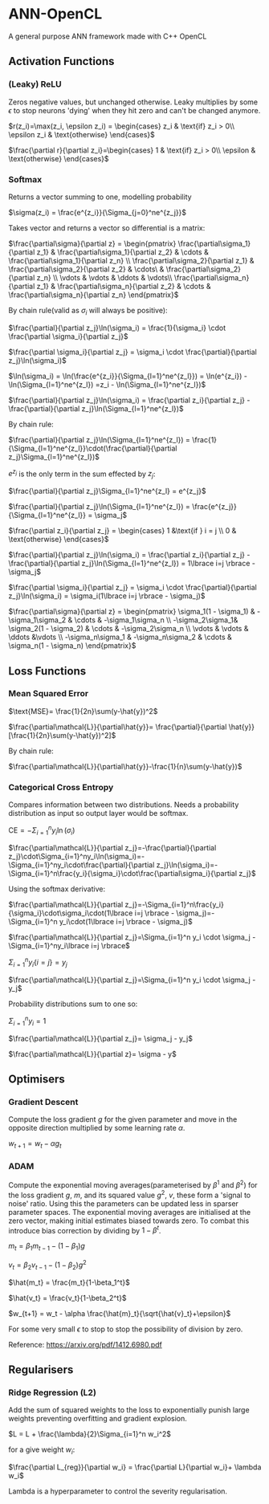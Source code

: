 # ANN-OpenCL
A general purpose ANN framework made with C++ OpenCL

## Activation Functions

### (Leaky) ReLU

Zeros negative values, but unchanged otherwise. Leaky multiplies by some $\epsilon$ to stop neurons 'dying' when they hit zero and can't be changed anymore.

$r(z_i)=\max(z_i, \epsilon z_i) = \begin{cases}
    z_i & \text{if} z_i > 0\\ \epsilon z_i & \text{otherwise}
\end{cases}$

$\frac{\partial r}{\partial z_i}=\begin{cases}
    1 & \text{if} z_i > 0\\ \epsilon & \text{otherwise}
\end{cases}$

### Softmax 
Returns a vector summing to one, modelling probability

$\sigma(z_i) = \frac{e^{z_i}}{\Sigma_{j=0}^ne^{z_j}}$

Takes vector and returns a vector so differential is a matrix:

$\frac{\partial\sigma}{\partial z} = 
\begin{pmatrix} \frac{\partial\sigma_1}{\partial z_1} & \frac{\partial\sigma_1}{\partial z_2} & \cdots & \frac{\partial\sigma_1}{\partial z_n} \\
\frac{\partial\sigma_2}{\partial z_1} & \frac{\partial\sigma_2}{\partial z_2} & \cdots\ & \frac{\partial\sigma_2}{\partial z_n} \\
\vdots & \vdots & \ddots & \vdots\\ 
\frac{\partial\sigma_n}{\partial z_1} & \frac{\partial\sigma_n}{\partial z_2} & \cdots & \frac{\partial\sigma_n}{\partial z_n}
\end{pmatrix}$ 

By chain rule(valid as $\sigma_i$ will always be positive):

$\frac{\partial}{\partial z_j}\ln(\sigma_i) = \frac{1}{\sigma_i} \cdot \frac{\partial \sigma_i}{\partial z_j}$

$\frac{\partial \sigma_i}{\partial z_j} = \sigma_i \cdot \frac{\partial}{\partial z_j}\ln(\sigma_i)$ 

$\ln(\sigma_i) = \ln(\frac{e^{z_i}}{\Sigma_{l=1}^ne^{z_l}}) = \ln(e^{z_i}) - \ln(\Sigma_{l=1}^ne^{z_l}) =z_i - \ln(\Sigma_{l=1}^ne^{z_l})$

$\frac{\partial}{\partial z_j}\ln(\sigma_i) = \frac{\partial z_i}{\partial z_j} - \frac{\partial}{\partial z_j}\ln(\Sigma_{l=1}^ne^{z_l})$
 
By chain rule:

$\frac{\partial}{\partial z_j}\ln(\Sigma_{l=1}^ne^{z_l}) = \frac{1}{\Sigma_{l=1}^ne^{z_l}}\cdot(\frac{\partial}{\partial z_j}\Sigma_{l=1}^ne^{z_l})$

$e^{z_j}$ is the only term in the sum effected by $z_j$:

$\frac{\partial}{\partial z_j}\Sigma_{l=1}^ne^{z_l} = e^{z_j}$

$\frac{\partial}{\partial z_j}\ln(\Sigma_{l=1}^ne^{z_l}) = \frac{e^{z_j}}{\Sigma_{l=1}^ne^{z_l}} = \sigma_j$

$\frac{\partial z_i}{\partial z_j} = \begin{cases} 1 &\text{if } i = j \\ 0 & \text{otherwise} \end{cases}$

$\frac{\partial}{\partial z_j}\ln(\sigma_i) = \frac{\partial z_i}{\partial z_j} - \frac{\partial}{\partial z_j}\ln(\Sigma_{l=1}^ne^{z_l}) = 1\lbrace i=j \rbrace - \sigma_j$


$\frac{\partial \sigma_i}{\partial z_j} = \sigma_i \cdot \frac{\partial}{\partial z_j}\ln(\sigma_i) = \sigma_i(1\lbrace i=j \rbrace - \sigma_j)$ 


$\frac{\partial\sigma}{\partial z} = 
\begin{pmatrix} \sigma_1(1 - \sigma_1) & -\sigma_1\sigma_2 & \cdots & -\sigma_1\sigma_n \\  -\sigma_2\sigma_1& \sigma_2(1 - \sigma_2) & \cdots & -\sigma_2\sigma_n \\ \vdots & \vdots & \ddots &\vdots \\
-\sigma_n\sigma_1 & -\sigma_n\sigma_2 & \cdots & \sigma_n(1 - \sigma_n) \end{pmatrix}$

## Loss Functions

### Mean Squared Error

$\text{MSE}= \frac{1}{2n}\sum(y-\hat{y})^2$

$\frac{\partial\mathcal{L}}{\partial\hat{y}}= \frac{\partial}{\partial \hat{y}} [\frac{1}{2n}\sum(y-\hat{y})^2]$

By chain rule:

$\frac{\partial\mathcal{L}}{\partial\hat{y}}-\frac{1}{n}\sum(y-\hat{y})$

### Categorical Cross Entropy

Compares information between two distributions. Needs a probability distribution as input so output layer would be softmax.

$\text{CE}= -\Sigma_{i=1}^ny_i\ln(\sigma_i)$

$\frac{\partial\mathcal{L}}{\partial z_j}=-\frac{\partial}{\partial z_j}\cdot\Sigma_{i=1}^ny_i\ln(\sigma_i)=-\Sigma_{i=1}^ny_i\cdot\frac{\partial}{\partial z_j}\ln(\sigma_i)=-\Sigma_{i=1}^n\frac{y_i}{\sigma_i}\cdot\frac{\partial\sigma_i}{\partial z_j}$

Using the softmax derivative:

$\frac{\partial\mathcal{L}}{\partial z_j}=-\Sigma_{i=1}^n\frac{y_i}{\sigma_i}\cdot\sigma_i\cdot(1\lbrace i=j \rbrace - \sigma_j)=-\Sigma_{i=1}^n y_i\cdot(1\lbrace i=j \rbrace - \sigma_j)$

$\frac{\partial\mathcal{L}}{\partial z_j}=\Sigma_{i=1}^n y_i \cdot \sigma_j - \Sigma_{i=1}^ny_i\lbrace i=j \rbrace$

$\Sigma_{i=1}^ny_i\lbrace i=j \rbrace = y_j$

$\frac{\partial\mathcal{L}}{\partial z_j}=\Sigma_{i=1}^n y_i \cdot \sigma_j - y_j$

Probability distributions sum to one so:

$\Sigma_{i=1}^ny_i=1$

$\frac{\partial\mathcal{L}}{\partial z_j}= \sigma_j - y_j$

$\frac{\partial\mathcal{L}}{\partial z}= \sigma - y$

## Optimisers

### Gradient Descent

Compute the loss gradient $g$ for the given parameter and move in the opposite direction multiplied by some learning rate $\alpha$.

$w_{t+1} = w_t - \alpha g_t$

### ADAM

Compute the exponential moving averages(parameterised by $\beta^1$ and $\beta^2$) for the loss gradient $g$, $m$, and its squared value $g^2$, $v$, these form a 'signal to noise' ratio. Using this the parameters can be updated less in sparser parameter spaces. The exponential moving averages are initialised at the zero vector, making initial estimates biased towards zero. To combat this introduce bias correction by dividing by $1-\beta^t$.

$m_t = \beta_1 m_{t-1} - (1-\beta_1)g$

$v_t = \beta_2 v_{t-1} - (1-\beta_2)g^2$

$\hat{m_t} = \frac{m_t}{1-\beta_1^t}$

$\hat{v_t} = \frac{v_t}{1-\beta_2^t}$

$w_{t+1} = w_t - \alpha \frac{\hat{m}_t}{\sqrt{\hat{v}_t}+\epsilon}$

For some very small $\epsilon$ to stop to stop the possibility of division by zero.

Reference: https://arxiv.org/pdf/1412.6980.pdf

## Regularisers

### Ridge Regression (L2)

Add the sum of squared weights to the loss to exponentially punish large weights preventing overfitting and gradient explosion.

$L = L + \frac{\lambda}{2}\Sigma_{i=1}^n w_i^2$

for a give weight $w_i$:

$\frac{\partial L_{reg}}{\partial w_i} = \frac{\partial L}{\partial w_i}+ \lambda w_i$

Lambda is a hyperparameter to control the severity regularisation. 